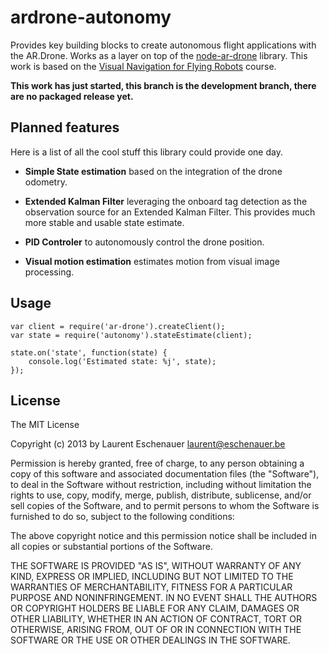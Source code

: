 # ardrone-autonomy

Provides key building blocks to create autonomous flight applications
with the AR.Drone. Works as a layer on top of the [node-ar-drone](https://github.com/felixge/node-ar-drone) library. This work is based on 
the [Visual Navigation for Flying Robots](http://vision.in.tum.de/teaching/ss2013/visnav2013) course.

**This work has just started, this branch is the development branch, there are no packaged release yet.**

## Planned features

Here is a list of all the cool stuff this library could provide one day.

* **Simple State estimation** based on the integration of the drone odometry.

* **Extended Kalman Filter** leveraging the onboard tag detection as the observation source
for an Extended Kalman Filter. This provides much more stable and usable state estimate.

* **PID Controler** to autonomously control the drone position.

* **Visual motion estimation** estimates motion from visual image processing.


## Usage

```
var client = require('ar-drone').createClient();
var state = require('autonomy').stateEstimate(client);

state.on('state', function(state) {
    console.log('Estimated state: %j', state);
});

```

## License

The MIT License

Copyright (c) 2013 by Laurent Eschenauer <laurent@eschenauer.be>

Permission is hereby granted, free of charge, to any person obtaining a copy
of this software and associated documentation files (the "Software"), to deal
in the Software without restriction, including without limitation the rights
to use, copy, modify, merge, publish, distribute, sublicense, and/or sell
copies of the Software, and to permit persons to whom the Software is
furnished to do so, subject to the following conditions:

The above copyright notice and this permission notice shall be included in
all copies or substantial portions of the Software.

THE SOFTWARE IS PROVIDED "AS IS", WITHOUT WARRANTY OF ANY KIND, EXPRESS OR
IMPLIED, INCLUDING BUT NOT LIMITED TO THE WARRANTIES OF MERCHANTABILITY,
FITNESS FOR A PARTICULAR PURPOSE AND NONINFRINGEMENT. IN NO EVENT SHALL THE
AUTHORS OR COPYRIGHT HOLDERS BE LIABLE FOR ANY CLAIM, DAMAGES OR OTHER
LIABILITY, WHETHER IN AN ACTION OF CONTRACT, TORT OR OTHERWISE, ARISING FROM,
OUT OF OR IN CONNECTION WITH THE SOFTWARE OR THE USE OR OTHER DEALINGS IN
THE SOFTWARE.

